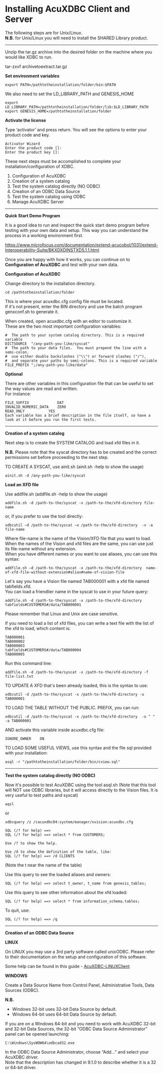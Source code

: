 # Installing AcuXDBC Client and Server

The following steps are for Unix/Linux.  
**N.B.** for Unix/Linux you will need to install the SHARED Library product.  

---

Unzip the tar.gz archive into the desired folder on the machine where you would like XDBC to run.  

tar-zxvf archivetoextract.tar.gz

**Set environment variables**

```
export PATH=/pathtotheinstallation/folder/bin:$PATH
```

We also need to set the LD_LIBRARY_PATH and GENESIS_HOME

```
export LD_LIBRARY_PATH=/pathtotheinstallation/folder/lib:$LD_LIBRARY_PATH
export GENESIS_HOME=/pathtotheinstallation/folder
```

**Activate the license**

Type ‘activator’ and press return. You will see the options to enter your product code and key.  

```
Activator Wizard 
Enter the product code []:
Enter the product key []:
```

These next steps must be accomplished to complete your installation/configuration of XDBC.

1. Configuration of AcuXDBC
2. Creation of a system catalog
3. Test the system catalog directly (NO ODBC)
4. Creation of an ODBC Data Source 
5. Test the system catalog using ODBC
6. Manage AcuXDBC Server

---

**Quick Start Demo Program**

It is a good idea to run and inspect the quick start demo program before testing with your own data and setup. This way you can understand the process in a working environment first.  

https://www.microfocus.com/documentation/extend-acucobol/1031/extend-Interoperability-Suite/BKXDXDINSTXD5.1.1.html      

Once you are happy with how it works, you can continue on to **Configuration of AcuXDBC** and test with your own data.  

**Configuration of AcuXDBC**

Change directory to the installation directory.

```
cd /pathtotheinstallation/folder
```

This is where your acuxdbc.cfg config file must be located.   
If it's not present, enter the BIN directory and use the batch program genxconf.sh to generate it.  

When created, open acuxdbc.cfg with an editor to customize it.  
These are the two most important configuration variables:

```
#  The path to your system catalog directory. This is a required variable
DICTSOURCE  "/any-path-you-like/syscat" 
#  The path to your data files.  You must prepend the line with a semi-colon, 
#  use either double backslashes ("\\") or forward slashes ("/"), 
#  and separate your paths by semi-colons. This is a required variable
FILE_PREFIX ";/any-path-you-like/data"
```

**Optional**

There are other variables in this configuration file that can be useful to set the way values are read and written.  
For instance:

```
FILE_SUFFIX   			DAT
INVALID_NUMERIC_DATA	ZERO
READ_ONLY			YES
Each variable has a brief description in the file itself, so have a look at it before you run the first tests.
```

---

**Creation of a system catalog**

Next step is to create the SYSTEM CATALOG and load xfd files in it.

**N.B.** Please note that the syscat directory has to be created and the correct permissions set before proceeding to the next step.

TO CREATE A SYSCAT, use ainit.sh (ainit.sh -help to show the usage)

```
ainit.sh -d /any-path-you-like/syscat
```

**Load an XFD file**

Use addfile.sh (addfile.sh -help to show the usage)

```
addfile.sh -d /path-to-the/syscat -x /path-to-the/xfd-directory file-name
```

or, if you prefer to use the tool directly:

```
xdbcutil –d /path-to-the/syscat –x /path-to-the/xfd-directory  -v -a file-name
```

Where file-name is the name of the Vision/XFD file that you want to load.  
When the names of the Vision and xfd files are the same, you can use just its file-name without any extension.  
When you have different names or you want to use aliases, you can use this syntax:

```
addfile.sh –d /path-to-the/syscat -x /path-to-the/xfd-directory  name-of-xfd-file-without-extension#alias#name-of-vision-file
```

Let's say you have a Vision file named TAB000001 with a xfd file named tabfields.xfd.  
You can load a friendlier name in the syscat to use in your future query:

```
addfile.sh -d /path-to-the/syscat -x /path-to-the/xfd-directory tabfields#CUSTOMERS#/data/TAB000001
```

Please remember that Linux and Unix are case sensitive.

If you need to load a list of xfd files, you can write a text file with the list of the xfd to load, which content is:

```
TAB000001
TAB000002
TAB000003
tabfields#CUSTOMERS#/data/TAB000004 
TAB000005
```

Run this command line:

```
addfile.sh -d /path-to-the/syscat -x /path-to-the/xfd-directory -f file-list.txt
```

TO UPDATE A XFD that's been already loaded, this is the syntax to use:

```
xdbcutil -d /path-to-the/syscat -x /path-to-the/xfd-directory -u TAB000001
```

TO LOAD THE TABLE WITHOUT THE PUBLIC. PREFIX, you can run:

```
xdbcutil -d /path-to-the/syscat -x /path-to-the/xfd-directory  -o " " -a TAB000001
```

AND activate this variable inside acuxdbc.cfg file:

```
IGNORE_OWNER	ON
```

TO LOAD SOME USEFUL VIEWS, use this syntax and the file sql provided with your installation:

```
asql -r "/pathtotheinstallation/folder/bin/cview.sql"
```

---

**Test the system catalog directly (NO ODBC)**

Now it's possible to test AcuXDBC using the tool asql.sh
(Note that this tool will NOT use ODBC libraries, but it will access directly to the Vision files. It is very useful to test paths and syscat)

```
aqsl
```

or

```
xdbcquery /z /cacuxdbc04:system/manager/xvision:acuxdbc.cfg
```
```
SQL (/? for help) ==>
SQL (/? for help) ==> select * from CUSTOMERS;
```
```
Use /? to show the help.
```
```
Use /d to show the definition of the table, like:
SQL (/? for help) ==> /d CLIENTS
```
(Note the t near the name of the table)

Use this query to see the loaded aliases and owners:

```
SQL (/? for help) ==> select t_owner, t_name from genesis_tables;
```

Use this query to see other information about the xfd loaded:
```
SQL (/? for help) ==> select * from information_schema.tables;
```

To quit, use:
```
SQL (/? for help) ==> /q
```

---

**Creation of an ODBC Data Source**

**LINUX**

On LINUX you may use a 3rd party software called unixODBC. Please refer to their documentation on the setup and configuration of this software.  

Some help can be found in this guide - [AcuXDBC-LINUXClient](https://github.com/UNiXMIT/UNiXextend/blob/master/docs/AcuXDBC-LINUXClient.md)

**WINDOWS**

Create a Data Source Name from Control Panel, Administrative Tools, Data Sources (ODBC).

**N.B.**
- Windows 32-bit uses 32-bit Data Source by default.
- Windows 64-bit uses 64-bit Data Source by default.

If you are on a Windows 64-bit and you need to work with AcuXDBC 32-bit and 32-bit Data Sources, the 32-bit “ODBC Data Source Administrator” panel can be opened launching:

```
C:\Windows\SysWOW64\odbcad32.exe
```

In the ODBC Data Source Administrator, choose “Add…” and select your AcuXDBC driver.  
Note that the description has changed in 9.1.0 to describe whether it is a 32 or 64-bit driver.
